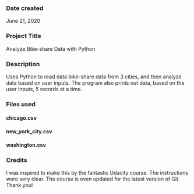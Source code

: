 ### Date created
June 21, 2020

### Project Title
Analyze Bike-share Data with Python

### Description
Uses Python to read data bike-share data from 3 cities, and then analyze data based on user inputs.
The program also prints out data, based on the user inputs, 5 records at a time.

### Files used
#### chicago.csv
#### new_york_city.csv
#### washington.csv

### Credits
I was inspired to make this by the fantastic Udacity course.  The instructions were very clear.  The course is even updated for the latest version of Git.  Thank you!


